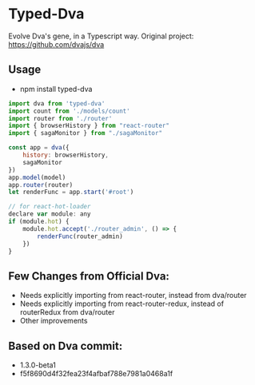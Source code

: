 # Typed-Dva
Evolve Dva's gene, in a Typescript way.
Original project: https://github.com/dvajs/dva

## Usage
* npm install typed-dva

```javascript
import dva from 'typed-dva'
import count from './models/count'
import router from './router'
import { browserHistory } from "react-router"
import { sagaMonitor } from "./sagaMonitor"

const app = dva({
	history: browserHistory,
	sagaMonitor
})
app.model(model)
app.router(router)
let renderFunc = app.start('#root')

// for react-hot-loader
declare var module: any
if (module.hot) {
	module.hot.accept('./router_admin', () => {
		renderFunc(router_admin)
	})
}
```

## Few Changes from Official Dva:
* Needs explicitly importing from react-router, instead from dva/router
* Needs explicitly importing from react-router-redux, instead of routerRedux from dva/router
* Other improvements

## Based on Dva commit: 
* 1.3.0-beta1
* f5f8690d4f32fea23f4afbaf788e7981a0468a1f
